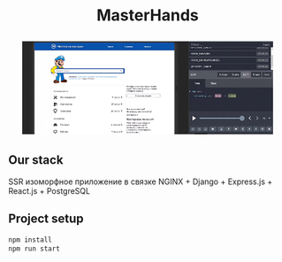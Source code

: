 <h1 align="center">MasterHands</h1>
<h2 align="center">
  <img src="./readme_assets/gifmh.gif" width="90%">
</h2>
  
Our stack
-----------
SSR изоморфное приложение в связке NGINX + Django + Express.js + React.js + PostgreSQL

## Project setup

```
npm install
npm run start
```
